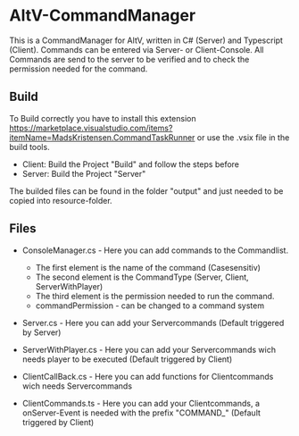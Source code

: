 # AltV-CommandManager
This is a CommandManager for AltV, written in C# (Server) and Typescript (Client). Commands can be entered via Server- or Client-Console. All Commands are send to the server to be verified and to check the permission needed for the command.

## Build
To Build correctly you have to install this extension https://marketplace.visualstudio.com/items?itemName=MadsKristensen.CommandTaskRunner or use the .vsix file in the build tools.
- Client: Build the Project "Build" and follow the steps before
- Server: Build the Project "Server"

The builded files can be found in the folder "output" and just needed to be copied into resource-folder.

## Files
- ConsoleManager.cs - Here you can add commands to the Commandlist.
  - The first element is the name of the command (Casesensitiv)
  - The second element is the CommandType (Server, Client, ServerWithPlayer)
  - The third element is the permission needed to run the command.
  - commandPermission - can be changed to a command system


- Server.cs - Here you can add your Servercommands (Default triggered by Server)
- ServerWithPlayer.cs - Here you can add your Servercommands wich needs player to be executed (Default triggered by Client)
- ClientCallBack.cs - Here you can add functions for Clientcommands wich needs Servercommands
- ClientCommands.ts - Here you can add your Clientcommands, a onServer-Event is needed with the prefix "COMMAND_" (Default triggered by Client)


